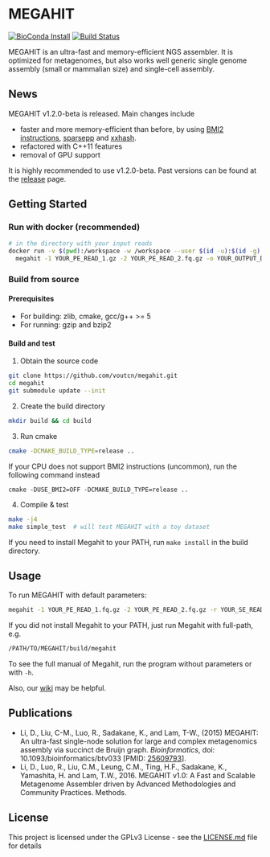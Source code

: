 # MEGAHIT
[![BioConda Install](https://img.shields.io/conda/dn/bioconda/megahit.svg?style=flag&label=BioConda%20install)](https://anaconda.org/bioconda/megahit)
[![Build Status](https://travis-ci.org/voutcn/megahit.svg?branch=master)](https://travis-ci.org/voutcn/megahit)

MEGAHIT is an ultra-fast and memory-efficient NGS assembler. It is optimized for metagenomes, but also works well generic single genome assembly (small or mammalian size) and single-cell assembly.

## News
MEGAHIT v1.2.0-beta is released. Main changes include
- faster and more memory-efficient than before, by using [BMI2 instructions](https://en.wikipedia.org/wiki/Bit_Manipulation_Instruction_Sets), [sparsepp](https://github.com/greg7mdp/sparsepp) and [xxhash](https://github.com/Cyan4973/xxHash).
- refactored with C++11 features
- removal of GPU support

It is highly recommended to use v1.2.0-beta. Past versions can be found at the [release](https://github.com/voutcn/megahit/releases) page.

## Getting Started

### Run with docker (recommended)
```bash
# in the directory with your input reads
docker run -v $(pwd):/workspace -w /workspace --user $(id -u):$(id -g) vout/megahit \
  megahit -1 YOUR_PE_READ_1.gz -2 YOUR_PE_READ_2.fq.gz -o YOUR_OUTPUT_DIR
```

### Build from source
#### Prerequisites
- For building: zlib, cmake, gcc/g++ >= 5
- For running: gzip and bzip2

#### Build and test

1. Obtain the source code
```bash
git clone https://github.com/voutcn/megahit.git
cd megahit
git submodule update --init
```

2. Create the build directory
```bash
mkdir build && cd build
```
3. Run cmake
```bash
cmake -DCMAKE_BUILD_TYPE=release ..
```
If your CPU does not support BMI2 instructions (uncommon), run the following command instead
```
cmake -DUSE_BMI2=OFF -DCMAKE_BUILD_TYPE=release ..
```
4. Compile & test
```bash
make -j4
make simple_test  # will test MEGAHIT with a toy dataset
```
If you need to install Megahit to your PATH, run `make install` in the build directory.

## Usage

To run MEGAHIT with default parameters:
```bash
megahit -1 YOUR_PE_READ_1.fq.gz -2 YOUR_PE_READ_2.fq.gz -r YOUR_SE_READ.fq.gz -o YOUR_OUTPUT_DIR
```

If you did not install Megahit to your PATH, just run Megahit with full-path, e.g.
```bash
/PATH/TO/MEGAHIT/build/megahit
```

To see the full manual of Megahit, run the program without parameters or with `-h`.

Also, our [wiki](https://github.com/voutcn/megahit/wiki) may be helpful.

## Publications
- Li, D., Liu, C-M., Luo, R., Sadakane, K., and Lam, T-W., (2015) MEGAHIT: An ultra-fast single-node solution for large and complex metagenomics assembly via succinct de Bruijn graph. *Bioinformatics*, doi: 10.1093/bioinformatics/btv033 [PMID: [25609793](http://www.ncbi.nlm.nih.gov/pubmed/25609793)].
- Li, D., Luo, R., Liu, C.M., Leung, C.M., Ting, H.F., Sadakane, K., Yamashita, H. and Lam, T.W., 2016. MEGAHIT v1.0: A Fast and Scalable Metagenome Assembler driven by Advanced Methodologies and Community Practices. Methods.

## License
This project is licensed under the GPLv3 License - see the [LICENSE.md](LICENSE.md) file for details
